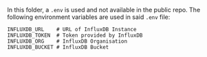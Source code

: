 In this folder, a `.env` is used and not available in the public repo. The following environment variables are used in said `.env` file:

```.env
INFLUXDB_URL    # URL of InfluxDB Instance
INFLUXDB_TOKEN  # Token provided by InfluxDB
INFLUXDB_ORG    # InfluxDB Organisation
INFLUXDB_BUCKET # InfluxDB Bucket
```
